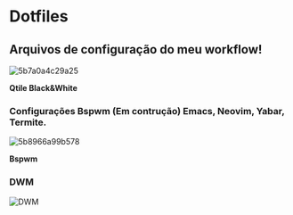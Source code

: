 # Dotfiles

## Arquivos de configuração do meu workflow!

![5b7a0a4c29a25](https://i.loli.net/2018/08/20/5b7a0a4c29a25.png)

**Qtile Black&White**

### Configurações Bspwm (Em contrução) Emacs, Neovim, Yabar, Termite.



![5b8966a99b578](https://i.loli.net/2018/09/01/5b8966a99b578.png)

**Bspwm**

### DWM 

![DWM](https://i.imgur.com/hDNGj86.png)








